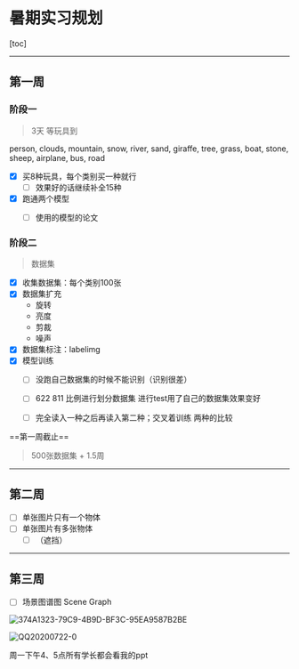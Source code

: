 

# 暑期实习规划

[toc]

------

## 第一周

### 阶段一

> 3天 等玩具到

person, clouds, mountain,  snow, river, sand, giraffe, tree, grass, boat, stone, sheep, airplane, bus, road

- [x] 买8种玩具，每个类别买一种就行
  - [ ] 效果好的话继续补全15种
- [x] 跑通两个模型
  - [ ] 使用的模型的论文



### 阶段二

> 数据集 

- [x] 收集数据集：每个类别100张
- [x] 数据集扩充
  - 旋转
  - 亮度
  - 剪裁
  - 噪声
- [x] 数据集标注：labelimg
- [x] 模型训练
  - [ ] 没跑自己数据集的时候不能识别（识别很差）
  - [ ] 622 811 比例进行划分数据集 进行test用了自己的数据集效果变好
  - [ ] 完全读入一种之后再读入第二种；交叉着训练 两种的比较



==第一周截止==

> 500张数据集 + 1.5周

-----



## 第二周

- [ ] 单张图片只有一个物体
- [ ] 单张图片有多张物体
  - [ ] （遮挡）

------

## 第三周

- [ ] 场景图谱图 Scene Graph




![374A1323-79C9-4B9D-BF3C-95EA9587B2BE](暑期实习任务清单.assets/374A1323-79C9-4B9D-BF3C-95EA9587B2BE.png)

![QQ20200722-0](暑期实习任务清单.assets/QQ20200722-0.jpg)





周一下午4、5点所有学长都会看我的ppt

